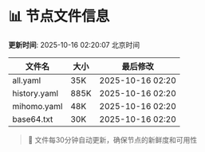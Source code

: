 # 📊 节点文件信息

**更新时间**: 2025-10-16 02:20:07 北京时间

| 文件名 | 大小 | 最后修改 |
|--------|------|----------|
| all.yaml | 35K | 2025-10-16 02:20 |
| history.yaml | 885K | 2025-10-16 02:20 |
| mihomo.yaml | 48K | 2025-10-16 02:20 |
| base64.txt | 30K | 2025-10-16 02:20 |

> 🔄 文件每30分钟自动更新，确保节点的新鲜度和可用性
